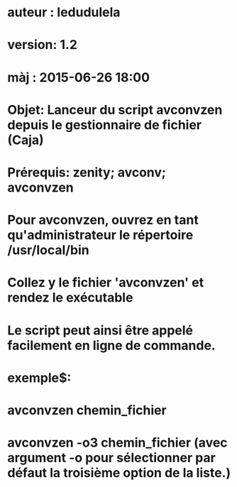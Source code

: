 # auteur : ledudulela
# version: 1.2
# màj : 2015-06-26 18:00 
# Objet: Lanceur du script avconvzen depuis le gestionnaire de fichier (Caja)
# Prérequis: zenity; avconv; avconvzen
# Pour avconvzen, ouvrez en tant qu'administrateur le répertoire /usr/local/bin
# Collez y le fichier 'avconvzen' et rendez le exécutable
# Le script peut ainsi être appelé facilement en ligne de commande.
# exemple$: 
# avconvzen chemin_fichier
# avconvzen -o3 chemin_fichier (avec argument -o pour sélectionner par défaut la troisième option de la liste.)
